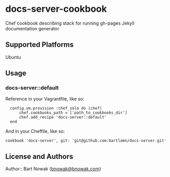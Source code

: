 # docs-server-cookbook

Chef cookbook describing stack for running gh-pages Jekyll documentation generator

## Supported Platforms

Ubuntu

## Usage

### docs-server::default

Reference in your Vagrantfile, like so:
```
  config.vm.provision :chef_solo do |chef|
      chef.cookbooks_path = ['path_to_cookbooks_dir']
      chef.add_recipe 'docs-server::default'
  end
```

And in your Cheffile, like so:
```
cookbook 'docs-server', git: 'git@github.com:bartlomn/docs-server.git'
```

## License and Authors

Author:: Bart Nowak (<bnowak@bnowak.com>)
